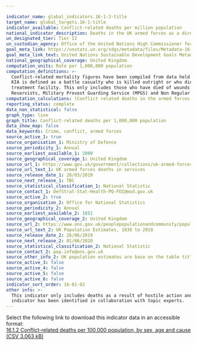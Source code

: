 ```yaml
---

indicator_name: global_indicators.16-1-2-title
target_name: global_targets.16-1-title
indicator_available: Conflict-related deaths per million population
national_indicator_description: Deaths in the UK armed forces as a direct cause of conflict
un_designated_tier: Tier II
un_custodian_agency: Office of the United Nations High Commissioner for Human Rights (OHCHR)
goal_meta_link: https://unstats.un.org/sdgs/metadata/files/Metadata-16-01-02.pdf
goal_meta_link_text: United Nations Sustainable Development Goals Metadata (PDF 1.3 MB)
national_geographical_coverage: United Kingdom
computation_units: Rate per 1,000,000 population
computation_definitions: >-
  Conflict-related mortality figures have been compiled from data held by Defence Statistics. Figures are presented for UK Regular Armed Forces deaths as a result of a hostile action. A definition of hostile action includes deaths categorised as Killed In Action (KIA) or Died Of Wounds.
  KIA is defined as a battle casualty who is killed outright or who dies as a result of wounds or other injuries before reaching a medical treatment facility. DOW is defined as a battle casualty who dies of wounds or other injuries received in action, after having reached a medical
  treatment facility. This only includes those who have died of wounds whilst under the care of Defence Medical Services. UK Regulars are defined as full time Service personnel, including Nursing Services, but excluding FTRS personnel, Gurkhas, Naval activated Reservists, mobilised
  Reservists, Military Provost Guarding Service (MPGS) and Non Regular Permanent Service (NRPS). Unless otherwise stated, includes trained and untrained personnel.
computation_calculations: (Conflict related deaths in the armed forces / UK Population) * 1,000,000
reporting_status: complete
data_non_statistical: false
graph_type: line
graph_title: Conflict-related deaths per 1,000,000 population
data_show_map: false
data_keywords: Crime, conflict, armed forces
source_active_1: true
source_organisation_1: Ministry of Defence
source_periodicity_1: Annual
source_earliest_available_1: 2009
source_geographical_coverage_1: United Kingdom
source_url_1: https://www.gov.uk/government/collections/uk-armed-forces-deaths-in-service-statistics-index
source_url_text_1: UK armed forces deaths in services
source_release_date_1: 28/03/2019
source_next_release_1: TBC
source_statistical_classification_1: National Statistic
source_contact_1: DefStrat-Stat-Health-PQ-FOI@mod.gov.uk
source_active_2: true
source_organisation_2: Office for National Statistics
source_periodicity_2: Annual
source_earliest_available_2: 1851
source_geographical_coverage_2: United Kingdom
source_url_2: https://www.ons.gov.uk/peoplepopulationandcommunity/populationandmigration/populationestimates/datasets/populationestimatesforukenglandandwalesscotlandandnorthernireland 
source_url_text_2: UK Population Estimates, 1838 to 2018
source_release_date_2: 26/06/2019
source_next_release_2: 01/06/2020
source_statistical_classification_2: National Statistic
source_contact_2: pop.info@ons.gov.uk 
source_other_info_2: UK population estimates are base on the table titled - mid 2001 to mid 2018 detailed time series.
source_active_3: false
source_active_4: false
source_active_5: false
source_active_6: false
indicator_sort_order: 16-01-02
other info: >-
  This indicator only includes deaths as a result of hostile action and does not include indirect deaths. This indicator is being used as an approximation of the UN SDG Indicator. Where possible, we will work to identify or develop UK data to meet the global indicator specification. This
  indicator has been identified in collaboration with topic experts.
---
```

Select the following link to download this indicator data in an accessible format:<br>[16.1.2 Conflict-related deaths per 100,000 population, by sex, age and cause (CSV 3.063 kB)](https://sustainabledevelopment-uk.github.io/sdg-data/data/16-1-2.csv)